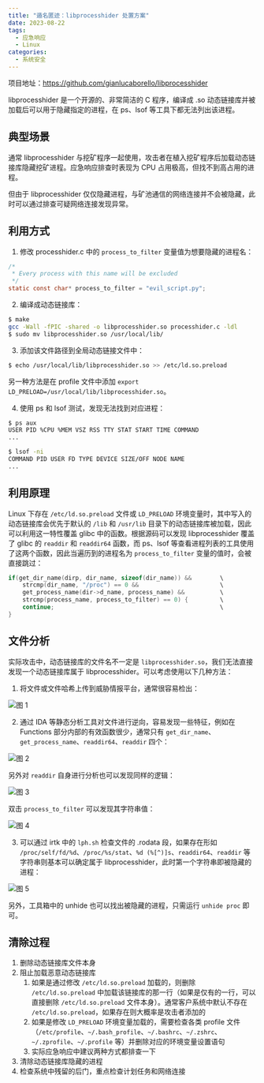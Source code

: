 ```yaml
---
title: "遁名匿迹：libprocesshider 处置方案"
date: 2023-08-22
tags:
  - 应急响应
  - Linux
categories:
  - 系统安全
---
```


项目地址：https://github.com/gianlucaborello/libprocesshider

<!--more-->

libprocesshider 是一个开源的、非常简洁的 C 程序，编译成 .so 动态链接库并被加载后可以用于隐藏指定的进程，在 ps、lsof 等工具下都无法列出该进程。

## 典型场景

通常 libprocesshider 与挖矿程序一起使用，攻击者在植入挖矿程序后加载动态链接库隐藏挖矿进程。应急响应排查时表现为 CPU 占用极高，但找不到高占用的进程。

但由于 libprocesshider 仅仅隐藏进程，与矿池通信的网络连接并不会被隐藏，此时可以通过排查可疑网络连接发现异常。

## 利用方式

1. 修改 processhider.c 中的 `process_to_filter` 变量值为想要隐藏的进程名：

```c
/*
 * Every process with this name will be excluded
 */
static const char* process_to_filter = "evil_script.py";
```

2. 编译成动态链接库：

```bash
$ make
gcc -Wall -fPIC -shared -o libprocesshider.so processhider.c -ldl
$ sudo mv libprocesshider.so /usr/local/lib/
```

3. 添加该文件路径到全局动态链接文件中：

```bash
$ echo /usr/local/lib/libprocesshider.so >> /etc/ld.so.preload
```

另一种方法是在 profile 文件中添加 `export LD_PRELOAD=/usr/local/lib/libprocesshider.so`。

4. 使用 ps 和 lsof 测试，发现无法找到对应进程：

```bash
$ ps aux
USER PID %CPU %MEM VSZ RSS TTY STAT START TIME COMMAND
...

$ lsof -ni
COMMAND PID USER FD TYPE DEVICE SIZE/OFF NODE NAME
...
```

## 利用原理

Linux 下存在 `/etc/ld.so.preload` 文件或 `LD_PRELOAD` 环境变量时，其中写入的动态链接库会优先于默认的 `/lib` 和 `/usr/lib` 目录下的动态链接库被加载，因此可以利用这一特性覆盖 glibc 中的函数。根据源码可以发现 libprocesshider 覆盖了 glibc 的 `readdir` 和 `readdir64` 函数，而 ps、lsof 等查看进程列表的工具使用了这两个函数，因此当遍历到的进程名为 `process_to_filter` 变量的值时，会被直接跳过：

```c
if(get_dir_name(dirp, dir_name, sizeof(dir_name)) &&        \
    strcmp(dir_name, "/proc") == 0 &&                       \
    get_process_name(dir->d_name, process_name) &&          \
    strcmp(process_name, process_to_filter) == 0) {         \
    continue;                                               \
}
```

## 文件分析

实际攻击中，动态链接库的文件名不一定是 `libprocesshider.so`，我们无法直接发现一个动态链接库属于 libprocesshider。可以考虑使用以下几种方法：

1. 将文件或文件哈希上传到威胁情报平台，通常很容易检出：

![图 1](0.png)

2. 通过 IDA 等静态分析工具对文件进行逆向，容易发现一些特征，例如在 Functions 部分内部的有效函数很少，通常只有 `get_dir_name`、`get_process_name`、`readdir64`、`readdir` 四个：

![图 2](1.png)

另外对 `readdir` 自身进行分析也可以发现同样的逻辑：

![图 3](feature.png)

双击 `process_to_filter` 可以发现其字符串值：

![图 4](2.png)

3. 可以通过 irtk 中的 `lph.sh` 检查文件的 .rodata 段，如果存在形如 `/proc/self/fd/%d`、`/proc/%s/stat`、`%d (%[^)]s`、`readdir64`、`readdir` 等字符串则基本可以确定属于 libprocesshider，此时第一个字符串即被隐藏的进程：

![图 5](3.png)

另外，工具箱中的 unhide 也可以找出被隐藏的进程，只需运行 `unhide proc` 即可。

## 清除过程

1. 删除动态链接库文件本身
2. 阻止加载恶意动态链接库
   1. 如果是通过修改 `/etc/ld.so.preload` 加载的，则删除 `/etc/ld.so.preload` 中加载该链接库的那一行（如果是仅有的一行，可以直接删除 `/etc/ld.so.preload` 文件本身）。通常客户系统中默认不存在 `/etc/ld.so.preload`，如果存在则大概率是攻击者添加的
   2. 如果是修改 `LD_PRELOAD` 环境变量加载的，需要检查各类 profile 文件（`/etc/profile`、`~/.bash_profile`、`~/.bashrc`、`~/.zshrc`、`~/.zprofile`、`~/.profile` 等）并删除对应的环境变量设置语句
   3. 实际应急响应中建议两种方式都排查一下
3. 清除动态链接库隐藏的进程
4. 检查系统中残留的后门，重点检查计划任务和网络连接
